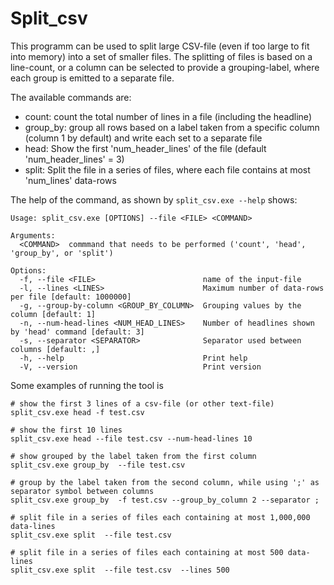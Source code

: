 # Split_csv
This programm can be used to split large CSV-file (even if too large to fit into memory) into a set of smaller files. 
The splitting of files is based on a line-count, or a column can be selected to provide a grouping-label, where each group is emitted to a separate file.

The available commands are:
* count: count the total number of lines in a file (including the headline)
* group_by: group all rows based on a label taken from a specific column (column 1 by default) and write each set to a separate file
* head: Show the first 'num_header_lines'  of the file (default 'num_header_lines' = 3)
* split: Split the file in a series of files, where each file contains at most 'num_lines' data-rows

The help of the command, as shown by `split_csv.exe --help` shows:
```
Usage: split_csv.exe [OPTIONS] --file <FILE> <COMMAND>

Arguments:
  <COMMAND>  commmand that needs to be performed ('count', 'head', 'group_by', or 'split')

Options:
  -f, --file <FILE>                        name of the input-file
  -l, --lines <LINES>                      Maximum number of data-rows per file [default: 1000000]
  -g, --group-by-column <GROUP_BY_COLUMN>  Grouping values by the column [default: 1]
  -n, --num-head-lines <NUM_HEAD_LINES>    Number of headlines shown by 'head' command [default: 3]
  -s, --separator <SEPARATOR>              Separator used between columns [default: ,]
  -h, --help                               Print help
  -V, --version                            Print version
  ```

Some examples of running the tool is
```
# show the first 3 lines of a csv-file (or other text-file)
split_csv.exe head -f test.csv

# show the first 10 lines
split_csv.exe head --file test.csv --num-head-lines 10

# show grouped by the label taken from the first column
split_csv.exe group_by  --file test.csv  

# group by the label taken from the second column, while using ';' as separator symbol between columns
split_csv.exe group_by  -f test.csv --group_by_column 2 --separator ; 

# split file in a series of files each containing at most 1,000,000 data-lines
split_csv.exe split  --file test.csv  

# split file in a series of files each containing at most 500 data-lines
split_csv.exe split  --file test.csv  --lines 500

```